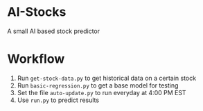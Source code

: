 # AI-Stocks
A small AI based stock predictor

# Workflow
1. Run `get-stock-data.py` to get historical data on a certain stock
2. Run `basic-regression.py` to get a base model for testing
3. Set the file `auto-update.py` to run everyday at 4:00 PM EST
4. Use `run.py` to predict results